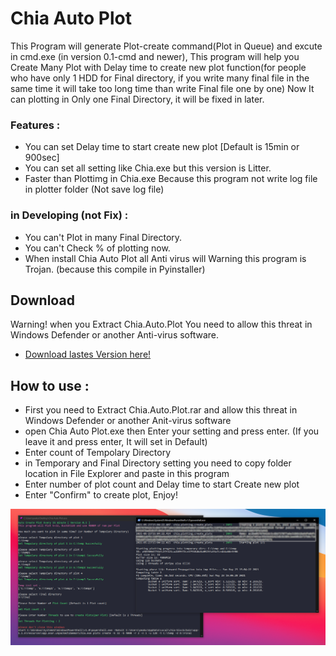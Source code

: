# Chia Auto Plot
This Program will generate Plot-create command(Plot in Queue) and excute in cmd.exe (in version 0.1-cmd and newer), This program will help you Create Many Plot with Delay time to create new plot function(for people who have only 1 HDD for Final directory, if you write many final file in the same time it will take too long time than write Final file one by one) 
Now It can plotting in Only one Final Directory, it will be fixed in later.

### Features :
- You can set Delay time to start create new plot [Default is 15min or 900sec]
- You can set all setting like Chia.exe but this version is Litter.
- Faster than Plottimg in Chia.exe Because this program not write log file in plotter folder (Not save log file)
### in Developing (not Fix) :
- You can't Plot in many Final Directory.
- You can't Check % of plotting now.
- When install Chia Auto Plot all Anti virus will Warning this program is Trojan. (because this compile in Pyinstaller)

## Download
Warning! when you Extract Chia.Auto.Plot You need to allow this threat in Windows Defender or another Anti-virus software.
- [Download lastes Version here!](https://github.com/PKGzGMTH/chia-auto-plot/releases/latest)


## How to use :
- First you need to Extract Chia.Auto.Plot.rar and allow this threat in Windows Defender or another Anit-virus software
- open Chia Auto Plot.exe then Enter your setting and press enter. (If you leave it and press enter, It will set in Default)
- Enter count of Tempolary Directory
- in Temporary and Final Directory setting you need to copy folder location in File Explorer and paste in this program
- Enter number of plot count and Delay time to start Create new plot
- Enter "Confirm" to create plot, Enjoy!

![alt text](https://github.com/PKGzGMTH/chia-auto-plot/blob/master/Example.PNG)
